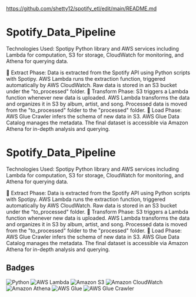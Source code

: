 https://github.com/shetty12/spotify_etl/edit/main/README.md

# Spotify_Data_Pipeline


Technologies Used:
Spotipy Python library and AWS services including Lambda for computation, S3 for storage, CloudWatch for monitoring, and Athena for querying data.

📌 Extract Phase:
Data is extracted from the Spotify API using Python scripts with Spotipy.
AWS Lambda runs the extraction function, triggered automatically by AWS CloudWatch.
Raw data is stored in an S3 bucket under the "to_processed" folder.
📌 Transform Phase:
S3 triggers a Lambda function whenever new data is uploaded.
AWS Lambda transforms the data and organizes it in S3 by album, artist, and song.
Processed data is moved from the "to_processed" folder to the "processed" folder.
📌 Load Phase:
AWS Glue Crawler infers the schema of new data in S3.
AWS Glue Data Catalog manages the metadata.
The final dataset is accessible via Amazon Athena for in-depth analysis and querying.

# Spotify_Data_Pipeline


Technologies Used:
Spotipy Python library and AWS services including Lambda for computation, S3 for storage, CloudWatch for monitoring, and Athena for querying data.

📌 Extract Phase:
Data is extracted from the Spotify API using Python scripts with Spotipy.
AWS Lambda runs the extraction function, triggered automatically by AWS CloudWatch.
Raw data is stored in an S3 bucket under the "to_processed" folder.
📌 Transform Phase:
S3 triggers a Lambda function whenever new data is uploaded.
AWS Lambda transforms the data and organizes it in S3 by album, artist, and song.
Processed data is moved from the "to_processed" folder to the "processed" folder.
📌 Load Phase:
AWS Glue Crawler infers the schema of new data in S3.
AWS Glue Data Catalog manages the metadata.
The final dataset is accessible via Amazon Athena for in-depth analysis and querying.

## Badges



![Python](https://img.shields.io/badge/Python-3776AB?logo=python&logoColor=white)
![AWS Lambda](https://img.shields.io/badge/AWS%20Lambda-FF9900?logo=amazon-aws&logoColor=white)
![Amazon S3](https://img.shields.io/badge/Amazon%20S3-569A31?logo=amazon-s3&logoColor=white)
![Amazon CloudWatch](https://img.shields.io/badge/Amazon%20CloudWatch-FF4F8B?logo=amazon-cloudwatch&logoColor=white)
![Amazon Athena](https://img.shields.io/badge/Amazon%20Athena-1B1F23?logo=amazon-athena&logoColor=white)
![AWS Glue](https://img.shields.io/badge/AWS%20Glue-3F3F3F?logo=amazon-aws&logoColor=white)
![AWS Glue Crawler](https://img.shields.io/badge/AWS%20Glue%20Crawler-232F3E?logo=amazon-aws&logoColor=white)







